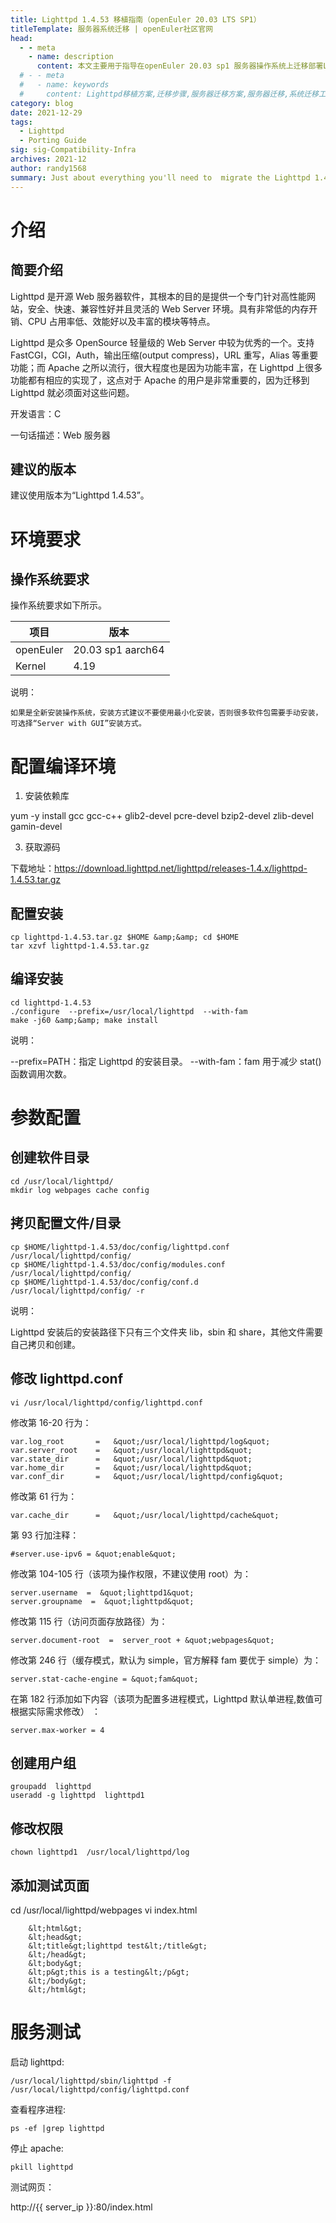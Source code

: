 ```yaml
---
title: Lighttpd 1.4.53 移植指南（openEuler 20.03 LTS SP1）
titleTemplate: 服务器系统迁移 | openEuler社区官网
head:
  - - meta
    - name: description
      content: 本文主要用于指导在openEuler 20.03 sp1 服务器操作系统上迁移部署Lighttpd 1.4.53。想要了解更多服务器迁移相关内容，欢迎访问openEuler官网。
  # - - meta
  #   - name: keywords
  #     content: Lighttpd移植方案,迁移步骤,服务器迁移方案,服务器迁移,系统迁移工具,迁移工具
category: blog
date: 2021-12-29
tags:
  - Lighttpd
  - Porting Guide
sig: sig-Compatibility-Infra
archives: 2021-12
author: randy1568
summary: Just about everything you'll need to  migrate the Lighttpd 1.4.53
---
```


# 介绍

## 简要介绍

Lighttpd 是开源 Web 服务器软件，其根本的目的是提供一个专门针对高性能网站，安全、快速、兼容性好并且灵活的 Web Server 环境。具有非常低的内存开销、CPU 占用率低、效能好以及丰富的模块等特点。

Lighttpd 是众多 OpenSource 轻量级的 Web Server 中较为优秀的一个。支持 FastCGI，CGI，Auth，输出压缩(output compress)，URL 重写，Alias 等重要功能；而 Apache 之所以流行，很大程度也是因为功能丰富，在 Lighttpd 上很多功能都有相应的实现了，这点对于 Apache 的用户是非常重要的，因为迁移到 Lighttpd 就必须面对这些问题。

开发语言：C

一句话描述：Web 服务器

## 建议的版本

建议使用版本为“Lighttpd 1.4.53”。

# 环境要求





## 操作系统要求

操作系统要求如下所示。

| 项目      | 版本              |
| --------- | ----------------- |
| openEuler | 20.03 sp1 aarch64 |
| Kernel    | 4.19              |

说明：

    如果是全新安装操作系统，安装方式建议不要使用最小化安装，否则很多软件包需要手动安装，可选择“Server with GUI”安装方式。

# 配置编译环境

1. 安装依赖库

yum -y install gcc gcc-c++ glib2-devel pcre-devel bzip2-devel zlib-devel gamin-devel

3. 获取源码

下载地址：https://download.lighttpd.net/lighttpd/releases-1.4.x/lighttpd-1.4.53.tar.gz

## 配置安装

```
cp lighttpd-1.4.53.tar.gz $HOME &amp;&amp; cd $HOME
tar xzvf lighttpd-1.4.53.tar.gz
```

## 编译安装

```
cd lighttpd-1.4.53
./configure  --prefix=/usr/local/lighttpd  --with-fam
make -j60 &amp;&amp; make install
```

说明：

--prefix=PATH：指定 Lighttpd 的安装目录。
--with-fam：fam 用于减少 stat()函数调用次数。

# 参数配置

## 创建软件目录

```
cd /usr/local/lighttpd/
mkdir log webpages cache config
```

## 拷贝配置文件/目录

```
cp $HOME/lighttpd-1.4.53/doc/config/lighttpd.conf  /usr/local/lighttpd/config/
cp $HOME/lighttpd-1.4.53/doc/config/modules.conf   /usr/local/lighttpd/config/
cp $HOME/lighttpd-1.4.53/doc/config/conf.d         /usr/local/lighttpd/config/ -r
```

说明：

Lighttpd 安装后的安装路径下只有三个文件夹 lib，sbin 和 share，其他文件需要自己拷贝和创建。

## 修改 lighttpd.conf

```
vi /usr/local/lighttpd/config/lighttpd.conf

```

修改第 16-20 行为：

```
var.log_root       =   &quot;/usr/local/lighttpd/log&quot;
var.server_root    =   &quot;/usr/local/lighttpd&quot;
var.state_dir      =   &quot;/usr/local/lighttpd&quot;
var.home_dir       =   &quot;/usr/local/lighttpd&quot;
var.conf_dir       =   &quot;/usr/local/lighttpd/config&quot;
```

修改第 61 行为：

```
var.cache_dir      =   &quot;/usr/local/lighttpd/cache&quot;
```

第 93 行加注释：

```
#server.use-ipv6 = &quot;enable&quot;
```

修改第 104-105 行（该项为操作权限，不建议使用 root）为：

```
server.username  =  &quot;lighttpd1&quot;
server.groupname  =  &quot;lighttpd&quot;
```

修改第 115 行（访问页面存放路径）为：

```
server.document-root  =  server_root + &quot;webpages&quot;
```

修改第 246 行（缓存模式，默认为 simple，官方解释 fam 要优于 simple）为：

```
server.stat-cache-engine = &quot;fam&quot;
```

在第 182 行添加如下内容（该项为配置多进程模式，Lighttpd 默认单进程,数值可根据实际需求修改） ：

```
server.max-worker = 4
```

## 创建用户组

```
groupadd  lighttpd
useradd -g lighttpd  lighttpd1
```

## 修改权限

```
chown lighttpd1  /usr/local/lighttpd/log
```

## 添加测试页面

cd /usr/local/lighttpd/webpages
vi index.html

```
	&lt;html&gt;
	&lt;head&gt;
	&lt;title&gt;lighttpd test&lt;/title&gt;
	&lt;/head&gt;
	&lt;body&gt;
	&lt;p&gt;this is a testing&lt;/p&gt;
	&lt;/body&gt;
	&lt;/html&gt;
```

# 服务测试

启动 lighttpd:

```
/usr/local/lighttpd/sbin/lighttpd -f /usr/local/lighttpd/config/lighttpd.conf
```

查看程序进程:

```
ps -ef |grep lighttpd
```

停止 apache:

```
pkill lighttpd
```

测试网页：

http://{{ server_ip }}:80/index.html
